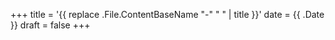 +++
title = '{{ replace .File.ContentBaseName "-" " " | title }}'
date = {{ .Date }}
draft = false
+++